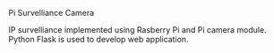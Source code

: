 Pi Survelliance Camera

IP survelliance implemented using Rasberry Pi and Pi camera module.
Python Flask is used to develop web application.
